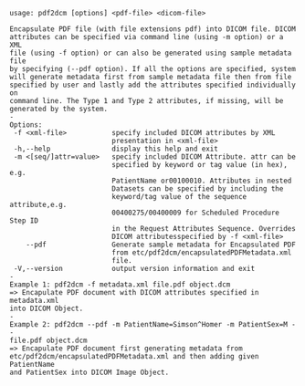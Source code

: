     usage: pdf2dcm [options] <pdf-file> <dicom-file>
    
    Encapsulate PDF file (with file extensions pdf) into DICOM file. DICOM
    attributes can be specified via command line (using -m option) or a XML
    file (using -f option) or can also be generated using sample metadata file
    by specifying (--pdf option). If all the options are specified, system
    will generate metadata first from sample metadata file then from file
    specified by user and lastly add the attributes specified individually on
    command line. The Type 1 and Type 2 attributes, if missing, will be
    generated by the system.
    -
    Options:
     -f <xml-file>           specify included DICOM attributes by XML
                             presentation in <xml-file>
     -h,--help               display this help and exit
     -m <[seq/]attr=value>   specify included DICOM Attribute. attr can be
                             specified by keyword or tag value (in hex), e.g.
                             PatientName or00100010. Attributes in nested
                             Datasets can be specified by including the
                             keyword/tag value of the sequence attribute,e.g.
                             00400275/00400009 for Scheduled Procedure Step ID
                             in the Request Attributes Sequence. Overrides
                             DICOM attributesspecified by -f <xml-file>
        --pdf                Generate sample metadata for Encapsulated PDF
                             from etc/pdf2dcm/encapsulatedPDFMetadata.xml
                             file.
     -V,--version            output version information and exit
    -
    Example 1: pdf2dcm -f metadata.xml file.pdf object.dcm
    => Encapulate PDF document with DICOM attributes specified in metadata.xml
    into DICOM Object.
    -
    Example 2: pdf2dcm --pdf -m PatientName=Simson^Homer -m PatientSex=M --
    file.pdf object.dcm
    => Encapulate PDF document first generating metadata from
    etc/pdf2dcm/encapsulatedPDFMetadata.xml and then adding given PatientName
    and PatientSex into DICOM Image Object.